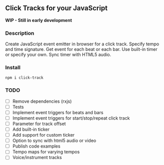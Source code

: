 ## Click Tracks for your JavaScript

**WIP - Still in early development**

### Description
Create JavaScript event emitter in browser for a click track. Specify tempo and time signature. Get event for each beat or each bar. Use built-in timer or specify your own. Sync timer with HTML5 audio.

### Install
`npm i click-track`

### TODO
 - [ ] Remove dependencies (rxjs)
 - [ ] Tests
 - [ ] Implement event triggers for beats and bars
 - [ ] Implement event triggers for start/stop/repeat click track
 - [ ] Parameter for track offset
 - [ ] Add built-in ticker
 - [ ] Add support for custom ticker
 - [ ] Option to sync with html5 audio or video
 - [ ] Publish code examples
 - [ ] Tempo maps for varying tempos
 - [ ] Voice/instrument tracks
